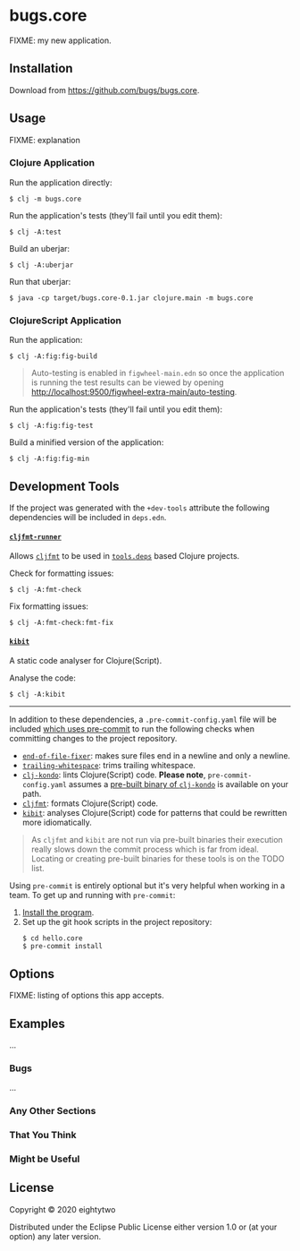 # bugs.core

FIXME: my new application.

## Installation

Download from https://github.com/bugs/bugs.core.

## Usage

FIXME: explanation

### Clojure Application

Run the application directly:

    $ clj -m bugs.core

Run the application's tests (they'll fail until you edit them):

    $ clj -A:test

Build an uberjar:

    $ clj -A:uberjar

Run that uberjar:

    $ java -cp target/bugs.core-0.1.jar clojure.main -m bugs.core

### ClojureScript Application

Run the application:

    $ clj -A:fig:fig-build

> Auto-testing is enabled in `figwheel-main.edn` so once the application is running the test results can be viewed by opening [http://localhost:9500/figwheel-extra-main/auto-testing](http://localhost:9500/figwheel-extra-main/auto-testing).

Run the application's tests (they'll fail until you edit them):

    $ clj -A:fig:fig-test

Build a minified version of the application:

    $ clj -A:fig:fig-min

## Development Tools

If the project was generated with the `+dev-tools` attribute the following dependencies will be included in `deps.edn`.

#### [`cljfmt-runner`](https://github.com/JamesLaverack/cljfmt-runner)
Allows [`cljfmt`](https://github.com/weavejester/cljfmt) to be used in [`tools.deps`](https://clojure.org/reference/deps_and_cli) based Clojure projects.

Check for formatting issues:
```shell script
$ clj -A:fmt-check
```

Fix formatting issues:
```shell script
$ clj -A:fmt-check:fmt-fix
```

#### [`kibit`](https://github.com/jonase/kibit)
A static code analyser for Clojure(Script).

Analyse the code:
```shell script
$ clj -A:kibit
```
---

In addition to these dependencies, a `.pre-commit-config.yaml` file will be included [which uses pre-commit](https://pre-commit.com/) to run the following checks when committing changes to the project repository.

* [`end-of-file-fixer`](https://github.com/pre-commit/pre-commit-hooks#end-of-file-fixer): makes sure files end in a newline and only a newline.
* [`trailing-whitespace`](https://github.com/pre-commit/pre-commit-hooks#trailing-whitespace): trims trailing whitespace.
* [`clj-kondo`](https://github.com/borkdude/clj-kondo): lints Clojure(Script) code. **Please note**, `pre-commit-config.yaml` assumes a [pre-built binary of `clj-kondo`](https://github.com/borkdude/clj-kondo/blob/master/doc/install.md#installation) is available on your path.
* [`cljfmt`](https://github.com/weavejester/cljfmt): formats Clojure(Script) code.
* [`kibit`](https://github.com/jonase/kibit): analyses Clojure(Script) code for patterns that could be rewritten more idiomatically.

> As `cljfmt` and `kibit` are not run via pre-built binaries their execution really slows down the commit process which is far from ideal. Locating or creating pre-built binaries for these tools is on the TODO list.

Using `pre-commit` is entirely optional but it's very helpful when working in a team. To get up and running with `pre-commit`:
1. [Install the program](https://pre-commit.com/#install).
2. Set up the git hook scripts in the project repository:
    ```shell script
    $ cd hello.core
    $ pre-commit install
    ```

## Options

FIXME: listing of options this app accepts.

## Examples

...

### Bugs

...

### Any Other Sections
### That You Think
### Might be Useful

## License

Copyright © 2020 eightytwo

Distributed under the Eclipse Public License either version 1.0 or (at
your option) any later version.
